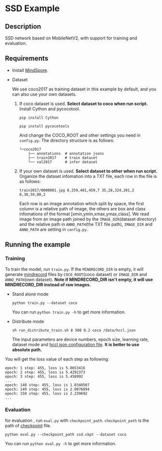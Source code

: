 # SSD Example

## Description

SSD network based on MobileNetV2, with support for training and evaluation.

## Requirements

- Install [MindSpore](https://www.mindspore.cn/install/en).

- Dataset

    We use coco2017 as training dataset in this example by default, and you can also use your own datasets.

    1. If coco dataset is used. **Select dataset to coco when run script.**
        Install Cython and pycocotool.

        ```
        pip install Cython

        pip install pycocotools
        ```
        And change the COCO_ROOT and other settings you need in `config.py`. The directory structure is as follows:


        ```
        └─coco2017
            ├── annotations  # annotation jsons
            ├── train2017    # train dataset
            └── val2017      # infer dataset
        ```

    2. If your own dataset is used. **Select dataset to other when run script.**
        Organize the dataset infomation into a TXT file, each row in the file is as follows:

        ```
        train2017/0000001.jpg 0,259,401,459,7 35,28,324,201,2 0,30,59,80,2
        ```

        Each row is an image annotation which split by space, the first column is a relative path of image, the others are box and class infomations of the format [xmin,ymin,xmax,ymax,class]. We read image from an image path joined by the `IMAGE_DIR`(dataset directory) and the relative path in `ANNO_PATH`(the TXT file path), `IMAGE_DIR` and `ANNO_PATH` are setting in `config.py`.


## Running the example

### Training

To train the model, run `train.py`. If the `MINDRECORD_DIR` is empty, it will generate [mindrecord](https://www.mindspore.cn/tutorial/en/master/use/data_preparation/converting_datasets.html) files by `COCO_ROOT`(coco dataset) or `IMAGE_DIR` and `ANNO_PATH`(own dataset). **Note if MINDRECORD_DIR isn't empty, it will use MINDRECORD_DIR instead of raw images.**


- Stand alone mode

    ```
    python train.py --dataset coco

    ```

    You can run ```python train.py -h```  to get more information.


- Distribute mode

    ```
    sh run_distribute_train.sh 8 500 0.2 coco /data/hccl.json
    ```

    The input parameters are device numbers, epoch size, learning rate, dataset mode and [hccl json configuration file](https://www.mindspore.cn/tutorial/en/master/advanced_use/distributed_training.html). **It is better to use absolute path.** 

You will get the loss value of each step as following:

```
epoch: 1 step: 455, loss is 5.8653416
epoch: 2 step: 455, loss is 5.4292373
epoch: 3 step: 455, loss is 5.458992
...
epoch: 148 step: 455, loss is 1.8340507
epoch: 149 step: 455, loss is 2.0876894
epoch: 150 step: 455, loss is 2.239692
...
```

### Evaluation

for evaluation , run `eval.py` with `checkpoint_path`. `checkpoint_path` is the path of [checkpoint](https://www.mindspore.cn/tutorial/en/master/use/saving_and_loading_model_parameters.html) file.

```
python eval.py --checkpoint_path ssd.ckpt --dataset coco
```

You can run ```python eval.py -h```  to get more information.

